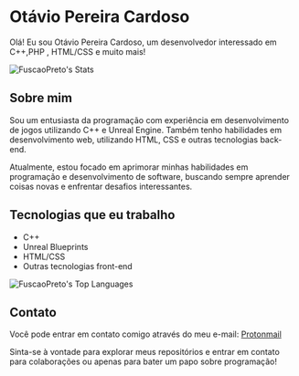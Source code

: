 # Otávio Pereira Cardoso

Olá! Eu sou Otávio Pereira Cardoso, um desenvolvedor interessado em C++,PHP , HTML/CSS e muito mais!


![FuscaoPreto's Stats](https://github-readme-stats.vercel.app/api?username=FuscaoPreto&theme=omni&show_icons=true&hide_border=true&count_private=false)

## Sobre mim

Sou um entusiasta da programação com experiência em desenvolvimento de jogos utilizando C++ e Unreal Engine. Também tenho habilidades em desenvolvimento web, utilizando HTML, CSS e outras tecnologias back-end.

Atualmente, estou focado em aprimorar minhas habilidades em programação e desenvolvimento de software, buscando sempre aprender coisas novas e enfrentar desafios interessantes.

## Tecnologias que eu trabalho

- C++
- Unreal Blueprints
- HTML/CSS
- Outras tecnologias front-end


![FuscaoPreto's Top Languages](https://github-readme-stats.vercel.app/api/top-langs/?username=FuscaoPreto&theme=omni&show_icons=true&hide_border=true&layout=compact)

## Contato

Você pode entrar em contato comigo através do meu e-mail: [Protonmail](mailto:otavio.pc@proton.me)

Sinta-se à vontade para explorar meus repositórios e entrar em contato para colaborações ou apenas para bater um papo sobre programação!






